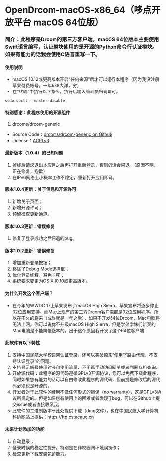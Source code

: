 # OpenDrcom-macOS-x86_64（哆点开放平台 macOS 64位版）
### 简介：此程序是Drcom的第三方客户端，macOS 64位版本主要使用Swift语言编写，认证模块使用的是开源的Python命令行认证模块。如果有能力的话我会使用C语言重写一下。

#### 使用说明
- macOS 10.12或更高版本开启“任何来源”后才可以运行本程序（因为我没注册苹果付费帐号，一年688大洋，穷）
- 在“终端”中执行以下指令，执行后输入管理员密码即可。

~~~
sudo spctl --master-disable
~~~

#### 特别感谢：此程序使用的开源组件
1. drcoms/drcom-generic
 - Source Code：[drcoms/drcom-generic on Github](https://github.com/drcoms/drcom-generic)
 - License：[AGPLv3](https://github.com/drcoms/drcom-generic/blob/master/LICENSE)

#### 最新版本（1.0.4）的已知问题
1. 掉线后请您退出本应用之后再打开重新登录，否则的话会闪退。（原因不明，正在修复，抱歉）
2. 在IPv6网络上小概率工作不稳定，重新打开应用即可。

#### 版本1.0.4更新：关于信息和开源许可
1. 新增关于页面；
2. 新增开源许可；
3. 预留检查更新通道。

#### 版本1.0.3更新：错误修复
1. 修复了登录成功之后闪退的bug。

#### 版本1.0.2更新：错误修复
1. 增加重新登录按钮；
2. 移除了Debug Mode选择框；
3. 优化登录线程，避免卡死；
4. 系统要求变更为OS X 10.10或更高版本。

#### 为什么开发这个客户端？
- 在今年的WWDC 17上苹果发布了macOS High Sierra，苹果宣布将逐步停止32位应用支持。而Mac上现有的第三方Drcom客户端都是32位应用程序。所以在不久的将来（或许就是一年之后），如果不开发64位Drcom，Mac电脑将无法上网。你可以说你不升级macOS High Sierra，但是学弟学妹们新买的Mac电脑是不能降低版本的。出于这个原因我开发了这个64位客户端

#### 此软件有以下特性
1. 支持中国民航大学校园网认证登录，还可以突破原来“使用了路由代理，不支持认证登录”的问题。
2. 支持显示帐号使用时长和使用流量，不用再手动访问网关或者到圈存机查询。
3. 开放源代码：此程序的源代码遵循GPLv3开源协议，您可以免费下载此程序，同时如果您有能力的话可以自由修改此程序的源代码，但前提是修改后的源代码必须也是开源的。
4. 开发者对于此软件的使用不做任何形式的担保（no warranty），这是GPLv3协议所规定的。但是如果您有使用上的困难或者发现了bug，可以在Github上提交issue或者直接联系我。
5. 此软件的二进制版本于此处提供下载（dmg文件），也在中国民航大学计算机科协网站上提供：https://ftp.cstacauc.cn

#### 未来计划添加的功能
1. 自动登录；
2. 登录时候的稳定性提升，特别是在非校园网环境误操作；
3. 检查更新下载安装包的能力。
